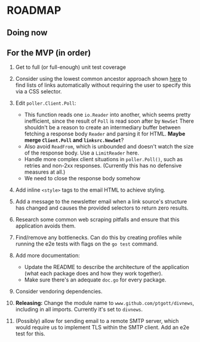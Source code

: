 # ROADMAP

## Doing now

## For the MVP (in order)

1. Get to full (or full-enough) unit test coverage

1. Consider using the lowest common ancestor approach shown [here](https://www.benawad.com/scraping-recipe-websites) to find lists of links automatically without requiring the user to specify this via a CSS selector.

1. Edit `poller.Client.Poll`:

   - This function reads one `io.Reader` into another, which seems pretty inefficient, since the result of `Poll` is read soon after by `NewSet` There shouldn't be a reason to create an intermediary buffer between fetching a response body `Reader` and parsing it for HTML. **Maybe merge `Client.Poll` and `linksrc.NewSet`**?
   - Also avoid `ReadFrom`, which is unbounded and doesn't watch the size of the response body. Use a `LimitReader` here.
   - Handle more complex client situations in `poller.Poll()`, such as retries and non-2xx responses. (Currently this has no defensive measures at all.)
   - We need to close the response body somehow

1. Add inline `<style>` tags to the email HTML to achieve styling.

1. Add a message to the newsletter email when a link source's structure has changed and causes the provided selectors to return zero results.

1. Research some common web scraping pitfalls and ensure that this application avoids them.

1. Find/remove any bottlenecks. Can do this by creating profiles while running the e2e tests with flags on the `go test` command.

1. Add more documentation:
   - Update the README to describe the architecture of the application (what each package does and how they work together).
   - Make sure there's an adequate `doc.go` for every package.

1. Consider vendoring dependencies.

1. **Releasing:** Change the module name to `www.github.com/ptgott/divnews`, including in all imports. Currently it's set to `divnews`.

1. (Possibly) allow for sending email to a remote SMTP server, which would require us to implement TLS within the SMTP client. Add an e2e test for this.
